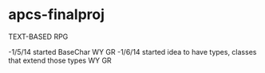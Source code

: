 apcs-finalproj
==============
TEXT-BASED RPG

-1/5/14 started BaseChar WY GR
-1/6/14 started idea to have types, classes that extend those types WY GR
